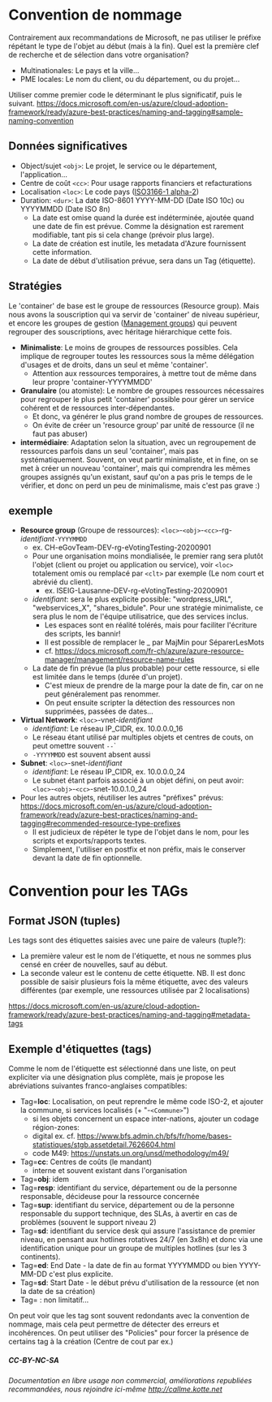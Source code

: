 # Convention de nommage
Contrairement aux recommandations de Microsoft, ne pas utiliser le préfixe répétant le type de l'objet au début (mais à la fin). Quel est la première clef de recherche et de sélection dans votre organisation?
* Multinationales: Le pays et la ville...
* PME locales: Le nom du client, ou du département, ou du projet...

Utiliser comme premier code le déterminant le plus significatif, puis le suivant.
https://docs.microsoft.com/en-us/azure/cloud-adoption-framework/ready/azure-best-practices/naming-and-tagging#sample-naming-convention
## Données significatives
* Object/sujet `<obj>`: Le projet, le service ou le département, l'application...
* Centre de coût `<cc>`: Pour usage rapports financiers et refacturations
* Localisation `<loc>`: Le code pays ([ISO3166-1 alpha-2](https://fr.wikipedia.org/wiki/ISO_3166-1#Table_de_codage))
* Duration: `<dur>`: La date ISO-8601 YYYY-MM-DD (Date ISO 10c) ou YYYYMMDD (Date ISO 8n)
  * La date est omise quand la durée est indéterminée, ajoutée quand une date de fin est prévue. Comme la désignation est rarement modifiable, tant pis si cela change (prévoir plus large).
  * La date de création est inutile, les metadata d'Azure fournissent cette information.
  * La date de début d'utilisation prévue, sera dans un Tag (étiquette).

## Stratégies
Le 'container' de base est le groupe de ressources (Resource group). Mais nous avons la souscription qui va servir de 'container' de niveau supérieur, et encore les groupes de gestion ([Management groups](https://docs.microsoft.com/en-us/azure/governance/management-groups/overview)) qui peuvent regrouper des souscriptions, avec héritage hiérarchique cette fois.
* **Minimaliste**: Le moins de groupes de ressources possibles. Cela implique de regrouper toutes les ressources sous la même délégation d'usages et de droits, dans un seul et même 'container'.
  * Attention aux ressources temporaires, à mettre tout de même dans leur propre 'container-YYYYMMDD' 
* **Granulaire** (ou atomiste): Le nombre de groupes ressources nécessaires pour regrouper le plus petit 'container' possible pour gérer un service cohérent et de ressources inter-dépendantes. 
  * Et donc, va générer le plus grand nombre de groupes de ressources.
  * On évite de créer un 'resource group' par unité de ressource (il ne faut pas abuser)
* **intermédiaire**: Adaptation selon la situation, avec un regroupement de ressources parfois dans un seul 'container', mais pas systématiquement. Souvent, on veut partir minimaliste, et in fine, on se met à créer un nouveau 'container', mais qui comprendra les mêmes groupes assignés qu'un existant, sauf qu'on a pas pris le temps de le vérifier, et donc on perd un peu de minimalisme, mais c'est pas grave :)

## exemple
* **Resource group** (Groupe de ressources): `<loc>`-`<obj>`-`<cc>`-rg-_identifiant_`-YYYYMMDD` 
    * ex. CH-eGovTeam-DEV-rg-eVotingTesting-20200901
  * Pour une organisation moins mondialisée, le premier rang sera plutôt l'objet (client ou projet ou application ou service), voir `<loc>` totalement omis ou remplacé par `<clt>` par exemple (Le nom court et abrévié du client).
    * ex. ISEIG-Lausanne-DEV-rg-eVotingTesting-20200901
  * _identifiant_: sera le plus explicite possible: "wordpress_URL", "webservices_X", "shares_bidule". Pour une stratégie minimaliste, ce sera plus le nom de l'équipe utilisatrice, que des services inclus.
    * Les espaces sont en réalité tolérés, mais pour faciliter l'écriture des scripts, les bannir!
    * Il est possible de remplacer le _ par MajMin pour SéparerLesMots
    * cf. https://docs.microsoft.com/fr-ch/azure/azure-resource-manager/management/resource-name-rules
  * La date de fin prévue (la plus probable) pour cette ressource, si elle est limitée dans le temps (durée d'un projet). 
    * C'est mieux de prendre de la marge pour la date de fin, car on ne peut généralement pas renommer. 
    * On peut ensuite scripter la détection des ressources non supprimées, passées de dates...
* **Virtual Network**: `<loc>`-vnet-_identifiant_
  * _identifiant_: Le réseau IP_CIDR, ex. 10.0.0.0_16
  * Le réseau étant utilisé par multiples objets et centres de couts, on peut omettre souvent `-`<obj>`-`<cc>`
  * `-YYYYMMDD` est souvent absent aussi
* **Subnet**: `<loc>`-snet-_identifiant_
  * _identifiant_: Le réseau IP_CIDR, ex. 10.0.0.0_24
  * Le subnet étant parfois associé à un objet défini, on peut avoir: `<loc>`-`<obj>`-`<cc>`-snet-10.0.1.0_24
* Pour les autres objets, réutiliser les autres "préfixes" prévus: https://docs.microsoft.com/en-us/azure/cloud-adoption-framework/ready/azure-best-practices/naming-and-tagging#recommended-resource-type-prefixes
  * Il est judicieux de répéter le type de l'objet dans le nom, pour les scripts et exports/rapports textes.
  * Simplement, l'utiliser en postfix et non préfix, mais le conserver devant la date de fin optionnelle.

# Convention pour les TAGs
## Format JSON (tuples)
Les tags sont des étiquettes saisies avec une paire de valeurs (tuple?):
* La première valeur est le nom de l'étiquette, et nous ne sommes plus censé en créer de nouvelles, sauf au début.
* La seconde valeur est le contenu de cette étiquette. NB. Il est donc possible de saisir plusieurs fois la même étiquette, avec des valeurs différentes (par exemple, une ressources utilisée par 2 localisations)

https://docs.microsoft.com/en-us/azure/cloud-adoption-framework/ready/azure-best-practices/naming-and-tagging#metadata-tags
## Exemple d'étiquettes (tags)
Comme le nom de l'étiquette est sélectionné dans une liste, on peut expliciter via une désignation plus complète, mais je propose les abréviations suivantes franco-anglaises compatibles:
* Tag=**loc**: Localisation, on peut reprendre le même code ISO-2, et ajouter la commune, si services localisés (+ "-`<Commune>`")
  * si les objets concernent un espace inter-nations, ajouter un codage région-zones: 
  * digital ex. cf. https://www.bfs.admin.ch/bfs/fr/home/bases-statistiques/stgb.assetdetail.7626604.html
  * code M49: https://unstats.un.org/unsd/methodology/m49/
* Tag=**cc**: Centres de coûts (le mandant)
  * interne et souvent existant dans l'organisation
* Tag=**obj**: idem
* Tag=**resp**: identifiant du service, département ou de la personne responsable, décideuse pour la ressource concernée
* Tag=**sup**: identifiant du service, département ou de la personne responsable du support technique, des SLAs, à avertir en cas de problèmes (souvent le support niveau 2)
* Tag=**sd**: identifiant du service desk qui assure l'assistance de premier niveau, en pensant aux hotlines rotatives 24/7 (en 3x8h) et donc via une identification unique pour un groupe de multiples hotlines (sur les 3 continents).
* Tag=**ed**: End Date - la date de fin au format YYYYMMDD ou bien YYYY-MM-DD c'est plus explicite.
* Tag=**sd**: Start Date - le début prévu d'utilisation de la ressource (et non la date de sa création)
* Tag= : non limitatif...

On peut voir que les tag sont souvent redondants avec la convention de nommage, mais cela peut permettre de détecter des erreurs et incohérences. On peut utiliser des "Policies" pour forcer la présence de certains tag à la création (Centre de cout par ex.)

##### CC-BY-NC-SA
_Documentation en libre usage non commercial, améliorations republiées recommandées, nous rejoindre ici-même http://callme.kotte.net_
